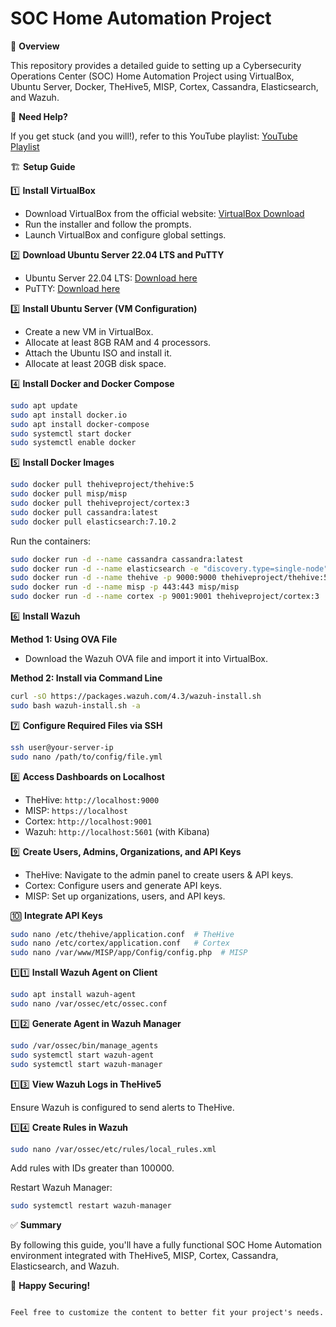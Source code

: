 
# SOC Home Automation Project

📌 **Overview**

This repository provides a detailed guide to setting up a Cybersecurity Operations Center (SOC) Home Automation Project using VirtualBox, Ubuntu Server, Docker, TheHive5, MISP, Cortex, Cassandra, Elasticsearch, and Wazuh.

🎥 **Need Help?**

If you get stuck (and you will!), refer to this YouTube playlist: [YouTube Playlist](https://www.youtube.com/playlist?list=PLyourplaylistid)

🏗️ **Setup Guide**

1️⃣ **Install VirtualBox**

- Download VirtualBox from the official website: [VirtualBox Download](https://www.virtualbox.org/wiki/Downloads)
- Run the installer and follow the prompts.
- Launch VirtualBox and configure global settings.

2️⃣ **Download Ubuntu Server 22.04 LTS and PuTTY**

- Ubuntu Server 22.04 LTS: [Download here](https://releases.ubuntu.com/22.04/)
- PuTTY: [Download here](https://www.putty.org/)

3️⃣ **Install Ubuntu Server (VM Configuration)**

- Create a new VM in VirtualBox.
- Allocate at least 8GB RAM and 4 processors.
- Attach the Ubuntu ISO and install it.
- Allocate at least 20GB disk space.

4️⃣ **Install Docker and Docker Compose**

```bash
sudo apt update
sudo apt install docker.io
sudo apt install docker-compose
sudo systemctl start docker
sudo systemctl enable docker
```

5️⃣ **Install Docker Images**

```bash
sudo docker pull thehiveproject/thehive:5
sudo docker pull misp/misp
sudo docker pull thehiveproject/cortex:3
sudo docker pull cassandra:latest
sudo docker pull elasticsearch:7.10.2
```

Run the containers:

```bash
sudo docker run -d --name cassandra cassandra:latest
sudo docker run -d --name elasticsearch -e "discovery.type=single-node" elasticsearch:7.10.2
sudo docker run -d --name thehive -p 9000:9000 thehiveproject/thehive:5
sudo docker run -d --name misp -p 443:443 misp/misp
sudo docker run -d --name cortex -p 9001:9001 thehiveproject/cortex:3
```

6️⃣ **Install Wazuh**

**Method 1: Using OVA File**

- Download the Wazuh OVA file and import it into VirtualBox.

**Method 2: Install via Command Line**

```bash
curl -sO https://packages.wazuh.com/4.3/wazuh-install.sh
sudo bash wazuh-install.sh -a
```

7️⃣ **Configure Required Files via SSH**

```bash
ssh user@your-server-ip
sudo nano /path/to/config/file.yml
```

8️⃣ **Access Dashboards on Localhost**

- TheHive: `http://localhost:9000`
- MISP: `https://localhost`
- Cortex: `http://localhost:9001`
- Wazuh: `http://localhost:5601` (with Kibana)

9️⃣ **Create Users, Admins, Organizations, and API Keys**

- TheHive: Navigate to the admin panel to create users & API keys.
- Cortex: Configure users and generate API keys.
- MISP: Set up organizations, users, and API keys.

🔟 **Integrate API Keys**

```bash
sudo nano /etc/thehive/application.conf  # TheHive
sudo nano /etc/cortex/application.conf   # Cortex
sudo nano /var/www/MISP/app/Config/config.php  # MISP
```

1️⃣1️⃣ **Install Wazuh Agent on Client**

```bash
sudo apt install wazuh-agent
sudo nano /var/ossec/etc/ossec.conf
```

1️⃣2️⃣ **Generate Agent in Wazuh Manager**

```bash
sudo /var/ossec/bin/manage_agents
sudo systemctl start wazuh-agent
sudo systemctl start wazuh-manager
```

1️⃣3️⃣ **View Wazuh Logs in TheHive5**

Ensure Wazuh is configured to send alerts to TheHive.

1️⃣4️⃣ **Create Rules in Wazuh**

```bash
sudo nano /var/ossec/etc/rules/local_rules.xml
```

Add rules with IDs greater than 100000.

Restart Wazuh Manager:

```bash
sudo systemctl restart wazuh-manager
```

✅ **Summary**

By following this guide, you'll have a fully functional SOC Home Automation environment integrated with TheHive5, MISP, Cortex, Cassandra, Elasticsearch, and Wazuh.

🚀 **Happy Securing!**
```

Feel free to customize the content to better fit your project's needs.
